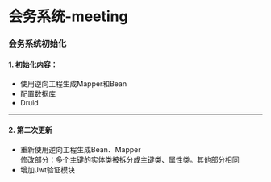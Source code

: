 # 会务系统-meeting
### 会务系统初始化
#### 1. 初始化内容：
   - 使用逆向工程生成Mapper和Bean
   - 配置数据库
   - Druid

----------------------
#### 2. 第二次更新
   - 重新使用逆向工程生成Bean、Mapper
     <br>修改部分：多个主键的实体类被拆分成主键类、属性类。其他部分相同
   - 增加Jwt验证模块
   
